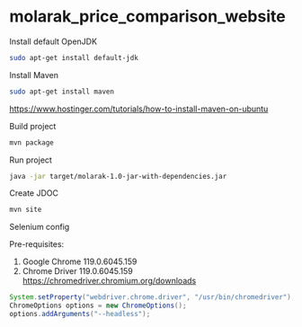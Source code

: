 # molarak_price_comparison_website

Install default OpenJDK

```bash
sudo apt-get install default-jdk
```

Install Maven

```bash
sudo apt-get install maven
```

<https://www.hostinger.com/tutorials/how-to-install-maven-on-ubuntu>

Build project

```bash
mvn package
```

Run project

```bash
java -jar target/molarak-1.0-jar-with-dependencies.jar
```

Create JDOC

```bash
mvn site
```

Selenium config

Pre-requisites:

1. Google Chrome 119.0.6045.159
2. Chrome Driver 119.0.6045.159 <https://chromedriver.chromium.org/downloads>

```java
System.setProperty("webdriver.chrome.driver", "/usr/bin/chromedriver");
ChromeOptions options = new ChromeOptions();
options.addArguments("--headless");
```
